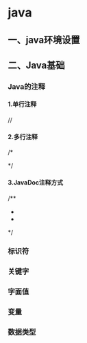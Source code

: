 # java

## 一、java环境设置

##  二、Java基础

### Java的注释

#### 1.单行注释

//

#### 2.多行注释

/*



*/

#### 3.JavaDoc注释方式

/**

*

*

*/

### 标识符

### 关键字

### 字面值

### 变量

### 数据类型